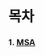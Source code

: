 # 목차

### 1. [MSA](https://github.com/jukyellow/msapdoc/blob/master/01_%EA%B0%9C%EC%9A%9401_MSA.md "MSA")
